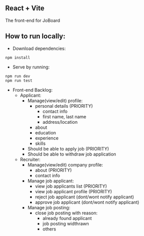 ## React + Vite

The front-end for JoBoard

## How to run locally:

- Download dependencies:
```
npm install
```

- Serve by running:
```
npm run dev
npm run test
```

- Front-end Backlog:
    - Applicant:
        - Manage(view/edit) profile:
            - personal details  (PRIORITY)
                - contact info
                - first name, last name
                - address/location
            - about
            - education
            - experience
            - skills
        - Should be able to apply job (PRIORITY)
        - Should be able to withdraw job application
    - Recruiter:
        - Manage(view/edit) company profile:
            - about (PRIORITY)
            - contact info
        - Manage job applicant:
            - view job applicants list (PRIORITY)
            - view job applicant profile (PRIORITY)
            - reject job applicant (dont/wont notify applicant)
            - approve job applicant (dont/wont notify applicant)
        - Manage job posting:
            - close job posting with reason:
                - already found applicant
                - job posting widthrawn
                - others